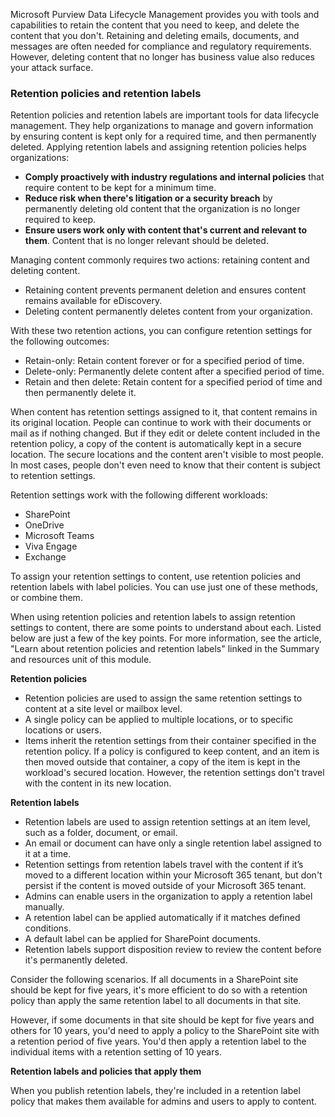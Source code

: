 
Microsoft Purview Data Lifecycle Management provides you with tools and capabilities to retain the content that you need to keep, and delete the content that you don't. Retaining and deleting emails, documents, and messages are often needed for compliance and regulatory requirements. However, deleting content that no longer has business value also reduces your attack surface.

### Retention policies and retention labels

Retention policies and retention labels are important tools for data lifecycle management. They help organizations to manage and govern information by ensuring content is kept only for a required time, and then permanently deleted. Applying retention labels and assigning retention policies helps organizations:

- **Comply proactively with industry regulations and internal policies** that require content to be kept for a minimum time.
- **Reduce risk when there's litigation or a security breach** by permanently deleting old content that the organization is no longer required to keep.
- **Ensure users work only with content that's current and relevant to them**. Content that is no longer relevant should be deleted.

Managing content commonly requires two actions: retaining content and deleting content. 

- Retaining content prevents permanent deletion and ensures content remains available for eDiscovery.
- Deleting content permanently deletes content from your organization.

With these two retention actions, you can configure retention settings for the following outcomes:

- Retain-only: Retain content forever or for a specified period of time.
- Delete-only: Permanently delete content after a specified period of time.
- Retain and then delete: Retain content for a specified period of time and then permanently delete it.

When content has retention settings assigned to it, that content remains in its original location. People can continue to work with their documents or mail as if nothing changed. But if they edit or delete content included in the retention policy, a copy of the content is automatically kept in a secure location. The secure locations and the content aren't visible to most people. In most cases, people don't even need to know that their content is subject to retention settings.

Retention settings work with the following different workloads:

- SharePoint
- OneDrive
- Microsoft Teams
- Viva Engage
- Exchange

To assign your retention settings to content, use retention policies and retention labels with label policies. You can use just one of these methods, or combine them.

When using retention policies and retention labels to assign retention settings to content, there are some points to understand about each. Listed below are just a few of the key points. For more information, see the article, "Learn about retention policies and retention labels" linked in the Summary and resources unit of this module.

**Retention policies**

- Retention policies are used to assign the same retention settings to content at a site level or mailbox level.
- A single policy can be applied to multiple locations, or to specific locations or users.
- Items inherit the retention settings from their container specified in the retention policy. If a policy is configured to keep content, and an item is then moved outside that container, a copy of the item is kept in the workload's secured location. However, the retention settings don't travel with the content in its new location.

**Retention labels**

- Retention labels are used to assign retention settings at an item level, such as a folder, document, or email.
- An email or document can have only a single retention label assigned to it at a time.
- Retention settings from retention labels travel with the content if it’s moved to a different location within your Microsoft 365 tenant, but don't persist if the content is moved outside of your Microsoft 365 tenant.
- Admins can enable users in the organization to apply a retention label manually.
- A retention label can be applied automatically if it matches defined conditions.
- A default label can be applied for SharePoint documents.
- Retention labels support disposition review to review the content before it's permanently deleted.

Consider the following scenarios. If all documents in a SharePoint site should be kept for five years, it's more efficient to do so with a retention policy than apply the same retention label to all documents in that site.

However, if some documents in that site should be kept for five years and others for 10 years, you'd need to apply a policy to the SharePoint site with a retention period of five years. You'd then apply a retention label to the individual items with a retention setting of 10 years.

**Retention labels and policies that apply them**

When you publish retention labels, they're included in a retention label policy that makes them available for admins and users to apply to content.


